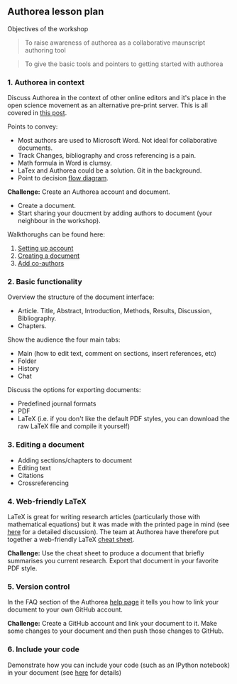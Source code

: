 ## Authorea lesson plan

Objectives of the workshop
> To raise awareness of authorea as a collaborative maunscript authoring tool 


> To give the basic tools and pointers to getting started with authorea

### 1. Authorea in context

Discuss Authorea in the context of other online editors and it's place in the open science movement as an
alternative pre-print server. This is all covered in [this post](http://resbaz.tumblr.com/post/88732843274/authorea-a-review).

Points to convey:
* Most authors are used to Microsoft Word. Not ideal for collaborative documents.
* Track Changes, bibliography and cross referencing is a pain.
* Math formula in Word is clumsy.
* LaTex and Authorea could be a solution. Git in the background.
* Point to decision [flow diagram](https://docs.google.com/presentation/d/1JQA6NyItxiKtkmGBWiGL9Bqk0asU064Cr3FF1ZT_nq8/edit#slide=id.p).

**Challenge:** Create an Authorea account and document.

* Create a document. 
* Start sharing your doucment by adding authors to document (your neighbour in the workshop).

Walkthorughs can be found here:
1. [Setting up account](01_Setup/setup.md)
2. [Creating a document](02_Create/create.md)
3. [Add co-authors](03_AddCollaborators/addCollaborators.md)


### 2. Basic functionality

Overview the structure of the document interface:
* Article. Title, Abstract, Introduction, Methods, Results, Discussion, Bibliography.
* Chapters.

Show the audience the four main tabs:

* Main (how to edit text, comment on sections, insert references, etc)
* Folder
* History
* Chat

Discuss the options for exporting documents:

* Predefined journal formats
* PDF
* LaTeX (i.e. if you don't like the default PDF styles, you can download the raw LaTeX file and compile it yourself)

### 3. Editing a document
* Adding sections/chapters to document
* Editing text
* Citations
* Crossreferencing


### 4. Web-friendly LaTeX

LaTeX is great for writing research articles (particularly those with mathematical equations) but it was made
with the printed page in mind (see [here](https://authorea.com/users/3/articles/4675/_show_article) for a detailed 
discussion). The team at Authorea have therefore put together a web-friendly LaTeX 
[cheat sheet](https://authorea.com/users/3/articles/6868/_show_article). 

**Challenge:** Use the cheat sheet to produce a document that briefly summarises you current research. Export that document in your favorite PDF style.

### 5. Version control

In the FAQ section of the Authorea [help page](https://www.authorea.com/help) it tells you how to link 
your document to your own GitHub account.

**Challenge:** Create a GitHub account and link your document to it. Make some changes to your document
and then push those changes to GitHub.

### 6. Include your code

Demonstrate how you can include your code (such as an IPython notebook) in your document (see 
[here](https://www.authorea.com/users/3/articles/3904/_show_article) for details)

